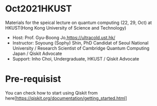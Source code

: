 # Oct2021HKUST

Materials for the speical lecture on quantum computing (22, 29, Oct) at HKUST(Hong Kong University of Science and Technology)

- Host: Prof. Gyu-Boong Jo,https://ultracold.ust.hk/ 
- Instructor: Soyoung (Sophy) Shin, PhD Candidat of Seoul National University / Research Scientist of Cambridge Quantum Computing Japan / Qiskit Advocate
- Support: Inho Choi, Undergraduate, HKUST / Qiskit Advocate
 
# Pre-requisist

You can check how to start using Qiskit from here[https://qiskit.org/documentation/getting_started.html] 
